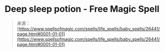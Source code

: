 <!--yml
category: 未分类
date: 2024-06-12 19:14:24
-->

# Deep sleep potion - Free Magic Spell

> 来源：[https://www.spellsofmagic.com/spells/life_spells/baby_spells/26441/page.html#0001-01-01](https://www.spellsofmagic.com/spells/life_spells/baby_spells/26441/page.html#0001-01-01)